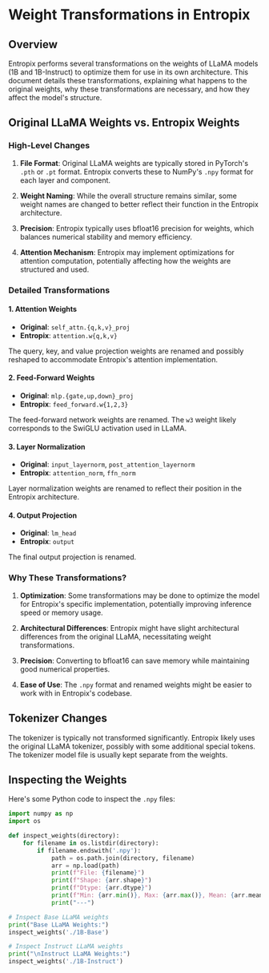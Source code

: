 # Weight Transformations in Entropix

## Overview

Entropix performs several transformations on the weights of LLaMA models (1B and 1B-Instruct) to optimize them for use in its own architecture. This document details these transformations, explaining what happens to the original weights, why these transformations are necessary, and how they affect the model's structure.

## Original LLaMA Weights vs. Entropix Weights

### High-Level Changes

1. **File Format**: Original LLaMA weights are typically stored in PyTorch's `.pth` or `.pt` format. Entropix converts these to NumPy's `.npy` format for each layer and component.

2. **Weight Naming**: While the overall structure remains similar, some weight names are changed to better reflect their function in the Entropix architecture.

3. **Precision**: Entropix typically uses bfloat16 precision for weights, which balances numerical stability and memory efficiency.

4. **Attention Mechanism**: Entropix may implement optimizations for attention computation, potentially affecting how the weights are structured and used.

### Detailed Transformations

#### 1. Attention Weights

- **Original**: `self_attn.{q,k,v}_proj`
- **Entropix**: `attention.w{q,k,v}`

The query, key, and value projection weights are renamed and possibly reshaped to accommodate Entropix's attention implementation.

#### 2. Feed-Forward Weights

- **Original**: `mlp.{gate,up,down}_proj`
- **Entropix**: `feed_forward.w{1,2,3}`

The feed-forward network weights are renamed. The `w3` weight likely corresponds to the SwiGLU activation used in LLaMA.

#### 3. Layer Normalization

- **Original**: `input_layernorm`, `post_attention_layernorm`
- **Entropix**: `attention_norm`, `ffn_norm`

Layer normalization weights are renamed to reflect their position in the Entropix architecture.

#### 4. Output Projection

- **Original**: `lm_head`
- **Entropix**: `output`

The final output projection is renamed.

### Why These Transformations?

1. **Optimization**: Some transformations may be done to optimize the model for Entropix's specific implementation, potentially improving inference speed or memory usage.

2. **Architectural Differences**: Entropix might have slight architectural differences from the original LLaMA, necessitating weight transformations.

3. **Precision**: Converting to bfloat16 can save memory while maintaining good numerical properties.

4. **Ease of Use**: The `.npy` format and renamed weights might be easier to work with in Entropix's codebase.

## Tokenizer Changes

The tokenizer is typically not transformed significantly. Entropix likely uses the original LLaMA tokenizer, possibly with some additional special tokens. The tokenizer model file is usually kept separate from the weights.

## Inspecting the Weights

Here's some Python code to inspect the `.npy` files:

```python
import numpy as np
import os

def inspect_weights(directory):
    for filename in os.listdir(directory):
        if filename.endswith('.npy'):
            path = os.path.join(directory, filename)
            arr = np.load(path)
            print(f"File: {filename}")
            print(f"Shape: {arr.shape}")
            print(f"Dtype: {arr.dtype}")
            print(f"Min: {arr.min()}, Max: {arr.max()}, Mean: {arr.mean()}")
            print("---")

# Inspect Base LLaMA weights
print("Base LLaMA Weights:")
inspect_weights('./1B-Base')

# Inspect Instruct LLaMA weights
print("\nInstruct LLaMA Weights:")
inspect_weights('./1B-Instruct')
